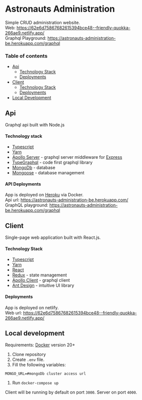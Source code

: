 # Astronauts Administration

Simple CRUD administration website.  
Web: https://62e6d75867682615394bce48--friendly-quokka-266ae9.netlify.app/  
Graphql Playground: https://astronauts-administration-be.herokuapp.com/graphql



### Table of contents
- [Api](#api)
  - [Technology Stack](#technology--stack)
  - [Deployments](#api-deployments)
- [Client](#client)
  - [Technology Stack](#technology-stack)
  - [Deployments](#deployments)
- [Local Development](#local-development)

## Api
Graphql api built with Node.js

#### Technology  stack
- [Typescript](https://www.typescriptlang.org/)
- [Yarn](https://yarnpkg.com/)
- [Apollo Server](https://www.npmjs.com/package/apollo-server-express) - graphql server middleware for [Express](https://expressjs.com)
- [TypeGraphql](https://typegraphql.com/) - code first graphql library
- [MongoDb](https://www.mongodb.com/) - database
- [Mongoose](https://mongoosejs.com/) - database management

#### API Deployments

App is deployed on [Heroku](https://heroku.com) via Docker.  
Api url: https://astronauts-administration-be.herokuapp.com/  
GraphQL playground: https://astronauts-administration-be.herokuapp.com/graphql
    
## Client

Single-page web application built with React.js.

#### Technology Stack
- [Typescript](https://www.typescriptlang.org/)
- [Yarn](https://yarnpkg.com/)
- [React](https://reactjs.org/)
- [Redux](https://redux.js.org/) - state management
- [Apollo Client](https://www.apollographql.com/docs/react/) - graphql client
- [Ant Design](https://ant.design/) - intuitive UI library

#### Deployments

App is deployed on netlify.  
Web url: https://62e6d75867682615394bce48--friendly-quokka-266ae9.netlify.app/

## Local development

Requirements: [Docker](https://www.docker.com/) version 20+

1. Clone repository
1. Create `.env` file. 
1. Fill the following variables:
```
MONGO_URL=#mongoDb cluster access url
```
1. Run `docker-compose up`  



Client will be running by default on port `3000`. Server on port  `4000`.

